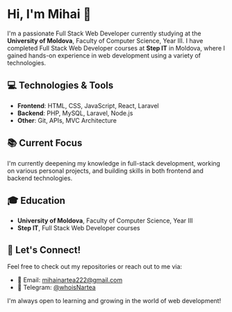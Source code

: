# Hi, I'm Mihai 👋

I'm a passionate Full Stack Web Developer currently studying at the **University of Moldova**, Faculty of Computer Science, Year III. I have completed Full Stack Web Developer courses at **Step IT** in Moldova, where I gained hands-on experience in web development using a variety of technologies.

## 💻 Technologies & Tools
- **Frontend**: HTML, CSS, JavaScript, React, Laravel
- **Backend**: PHP, MySQL, Laravel, Node.js
- **Other**: Git, APIs, MVC Architecture

## 📚 Current Focus
I'm currently deepening my knowledge in full-stack development, working on various personal projects, and building skills in both frontend and backend technologies.

## 🎓 Education
- **University of Moldova**, Faculty of Computer Science, Year III
- **Step IT**, Full Stack Web Developer courses

## 🚀 Let's Connect!
Feel free to check out my repositories or reach out to me via:
- 📧 Email: [mihainartea222@gmail.com](mailto:mihainartea222@gmail.com)
- 💬 Telegram: [@whoisNartea](https://t.me/whoisNartea)

I'm always open to learning and growing in the world of web development!
